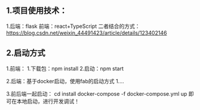 ## 1.项目使用技术：
1.后端：flask
  前端：react+TypeScript
  二者结合的方式：https://blog.csdn.net/weixin_44491423/article/details/123402146

## 2.启动方式
1.前端：
  1.下载包：npm install
  2.启动：npm start

2.后端：基于docker启动，使用fab的启动方式
  1....

3.前后端一起启动：
  cd install
  docker-compose -f docker-compose.yml  up
  即可在本地启动，进行开发调试！

